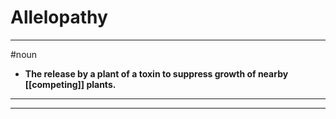 # Allelopathy
---
#noun
- **The release by a plant of a toxin to suppress growth of nearby [[competing]] plants.**
---
---
